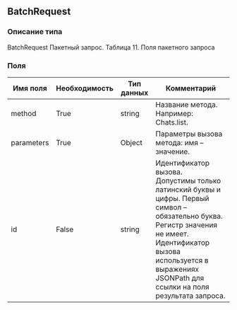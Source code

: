 
## BatchRequest

### Описание типа
BatchRequest
Пакетный запрос.
Таблица 11. Поля пакетного запроса


### Поля

| Имя поля | Необходимость | Тип данных | Комментарий |
|---|---|---|---|
|method|True|string|Название метода. Например: Chats.list.<br/>|
|parameters|True|Object|Параметры вызова метода: имя – значение.<br/>|
|id|False|string|Идентификатор вызова.<br/>Допустимы только латинский буквы и цифры. Первый символ – обязательно буква. Регистр значения не имеет.<br/>Идентификатор вызова используется в выражениях JSONPath для ссылки на поля результата запроса.<br/>|
